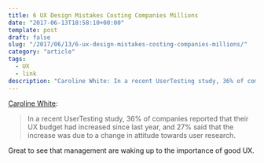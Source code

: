 ```yaml
---
title: 6 UX Design Mistakes Costing Companies Millions
date: "2017-06-13T18:58:10+00:00"
template: post
draft: false
slug: "/2017/06/13/6-ux-design-mistakes-costing-companies-millions/"
category: "article"
tags:
  - UX
  - link
description: "Caroline White: In a recent UserTesting study, 36% of companies reported that their UX budget had increased since last year, and 27% said that the increase was due to a change in attitude towards user research."
---
```


<a href="https://www.usertesting.com/blog/2017/05/11/6-ux-design-mistakes/?utm_source=linkedIn&amp;utm_medium=social&amp;utm_campaign=SocialWarfare">Caroline White</a>:

<blockquote>In a recent UserTesting study, 36% of companies reported that their UX budget had increased since last year, and 27% said that the increase was due to a change in attitude towards user research.</blockquote>
Great to see that management are waking up to the importance of good UX.
